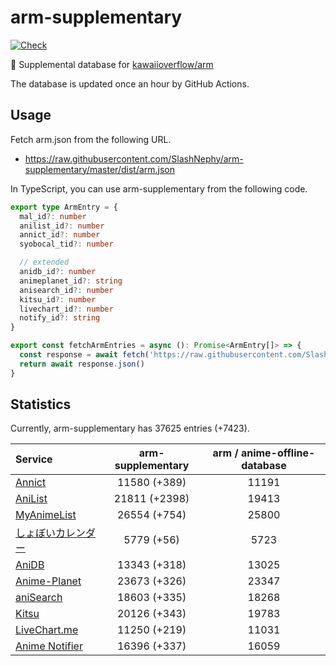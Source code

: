 # arm-supplementary

[![Check](https://github.com/SlashNephy/arm-supplementary/actions/workflows/check-node.yml/badge.svg)](https://github.com/SlashNephy/arm-supplementary/actions/workflows/check-node.yml)

💊 Supplemental database for [kawaiioverflow/arm](https://github.com/kawaiioverflow/arm)

The database is updated once an hour by GitHub Actions.

## Usage

Fetch arm.json from the following URL.

- https://raw.githubusercontent.com/SlashNephy/arm-supplementary/master/dist/arm.json

In TypeScript, you can use arm-supplementary from the following code.

```TypeScript
export type ArmEntry = {
  mal_id?: number
  anilist_id?: number
  annict_id?: number
  syobocal_tid?: number

  // extended
  anidb_id?: number
  animeplanet_id?: string
  anisearch_id?: number
  kitsu_id?: number
  livechart_id?: number
  notify_id?: string
}

export const fetchArmEntries = async (): Promise<ArmEntry[]> => {
  const response = await fetch('https://raw.githubusercontent.com/SlashNephy/arm-supplementary/master/dist/arm.json')
  return await response.json()
}
```

## Statistics

Currently, arm-supplementary has 37625 entries (+7423).

| Service                                     | arm-supplementary | arm / anime-offline-database |
| :------------------------------------------ | :---------------: | :--------------------------: |
| [Annict](https://annict.com)                |   11580 (+389)    |            11191             |
| [AniList](https://anilist.co)               |   21811 (+2398)   |            19413             |
| [MyAnimeList](https://myanimelist.net)      |   26554 (+754)    |            25800             |
| [しょぼいカレンダー](https://cal.syoboi.jp) |    5779 (+56)     |             5723             |
| [AniDB](https://anidb.net)                  |   13343 (+318)    |            13025             |
| [Anime-Planet](https://anime-planet.com)    |   23673 (+326)    |            23347             |
| [aniSearch](https://anisearch.com)          |   18603 (+335)    |            18268             |
| [Kitsu](https://kitsu.io)                   |   20126 (+343)    |            19783             |
| [LiveChart.me](https://livechart.me)        |   11250 (+219)    |            11031             |
| [Anime Notifier](https://notify.moe)        |   16396 (+337)    |            16059             |
